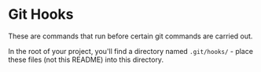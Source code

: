 # Git Hooks

These are commands that run before certain git commands are carried out.

In the root of your project, you'll find a directory named `.git/hooks/` - place these files (not this README) into this directory.
